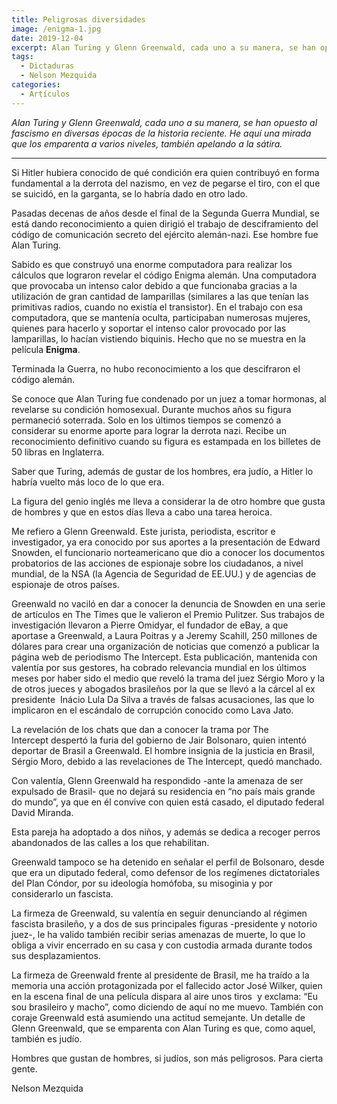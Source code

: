 ```yaml
---
title: Peligrosas diversidades
image: /enigma-1.jpg
date: 2019-12-04
excerpt: Alan Turing y Glenn Greenwald, cada uno a su manera, se han opuesto al fascismo en diversas épocas de la historia reciente. He aquí una mirada que los emparenta a varios niveles, también apelando a la sátira.
tags:
  - Dictaduras
  - Nelson Mezquida
categories:
  - Artículos
---
```


*Alan Turing y Glenn Greenwald, cada uno a su manera, se han opuesto al fascismo en diversas épocas de la historia reciente. He aquí una mirada que los emparenta a varios niveles, también apelando a la sátira.*
<!-- more -->
---

Si Hitler hubiera conocido de qué condición era quien contribuyó en forma fundamental a la derrota del nazismo, en vez de pegarse el tiro, con el que se suicidó, en la garganta, se lo habría dado en otro lado.

Pasadas decenas de años desde el final de la Segunda Guerra Mundial, se está dando reconocimiento a quien dirigió el trabajo de desciframiento del código de comunicación secreto del ejército alemán-nazi. Ese hombre fue Alan Turing.

Sabido es que construyó una enorme computadora para realizar los cálculos que lograron revelar el código Enigma alemán. Una computadora que provocaba un intenso calor debido a que funcionaba gracias a la utilización de gran cantidad de lamparillas (similares a las que tenían las primitivas radios, cuando no existía el transistor). En el trabajo con esa computadora, que se mantenía oculta, participaban numerosas mujeres, quienes para hacerlo y soportar el intenso calor provocado por las lamparillas, lo hacían vistiendo biquinis. Hecho que no se muestra en la película **Enigma**.

Terminada la Guerra, no hubo reconocimiento a los que descifraron el código alemán.

Se conoce que Alan Turing fue condenado por un juez a tomar hormonas, al revelarse su condición homosexual. Durante muchos años su figura permaneció soterrada. Solo en los últimos tiempos se comenzó a considerar su enorme aporte para lograr la derrota nazi. Recibe un reconocimiento definitivo cuando su figura es estampada en los billetes de 50 libras en Inglaterra.

Saber que Turing, además de gustar de los hombres, era judío, a Hitler lo habría vuelto más loco de lo que era.

La figura del genio inglés me lleva a considerar la de otro hombre que gusta de hombres y que en estos días lleva a cabo una tarea heroica.

Me refiero a Glenn Greenwald. Este jurista, periodista, escritor e investigador, ya era conocido por sus aportes a la presentación de Edward Snowden, el funcionario norteamericano que dio a conocer los documentos probatorios de las acciones de espionaje sobre los ciudadanos, a nivel mundial, de la NSA (la Agencia de Seguridad de EE.UU.) y de agencias de espionaje de otros países.

Greenwald no vaciló en dar a conocer la denuncia de Snowden en una serie de artículos en The Times que le valieron el Premio Pulitzer.
Sus trabajos de investigación llevaron a Pierre Omidyar, el fundador de eBay, a que aportase a Greenwald, a Laura Poitras y a Jeremy Scahill, 250 millones de dólares para crear una organización de noticias que comenzó a publicar la página web de periodismo The Intercept.
Esta publicación, mantenida con valentía por sus gestores, ha cobrado relevancia mundial en los últimos meses por haber sido el medio que reveló la trama del juez Sérgio Moro y la de otros jueces y abogados brasileños por la que se llevó a la cárcel al ex presidente  Inácio Lula Da Silva a través de falsas acusaciones, las que lo implicaron en el escándalo de corrupción conocido como Lava Jato.

La revelación de los chats que dan a conocer la trama por The Intercept despertó la furia del gobierno de Jair Bolsonaro, quien intentó deportar de Brasil a Greenwald. El hombre insignia de la justicia en Brasil, Sérgio Moro, debido a las revelaciones de The Intercept, quedó manchado.

Con valentía, Glenn Greenwald ha respondido -ante la amenaza de ser expulsado de Brasil- que no dejará su residencia en “no país mais grande do mundo”, ya que en él convive con quien está casado, el diputado federal David Miranda. 

Esta pareja ha adoptado a dos niños, y además se dedica a recoger perros abandonados de las calles a los que rehabilitan.

Greenwald tampoco se ha detenido en señalar el perfil de Bolsonaro, desde que era un diputado federal, como defensor de los regímenes dictatoriales del Plan Cóndor, por su ideología homófoba, su misoginia y por considerarlo un fascista.

La firmeza de Greenwald, su valentía en seguir denunciando al régimen fascista brasileño, y a dos de sus principales figuras -presidente y notorio juez-, le ha valido también recibir serias amenazas de muerte, lo que lo obliga a vivir encerrado en su casa y con custodia armada durante todos sus desplazamientos. 

La firmeza de Greenwald frente al presidente de Brasil, me ha traído a la memoria una acción protagonizada por el fallecido actor José Wilker, quien en la escena final de una película dispara al aire unos tiros  y exclama: “Eu sou brasileiro y macho”, como diciendo de aquí no me muevo. También con coraje Greenwald está asumiendo una actitud semejante.
Un detalle de Glenn Greenwald, que se emparenta con Alan Turing es que, como aquel, también es judío.

Hombres que gustan de hombres, si judíos, son más peligrosos. Para cierta gente.

Nelson Mezquida

